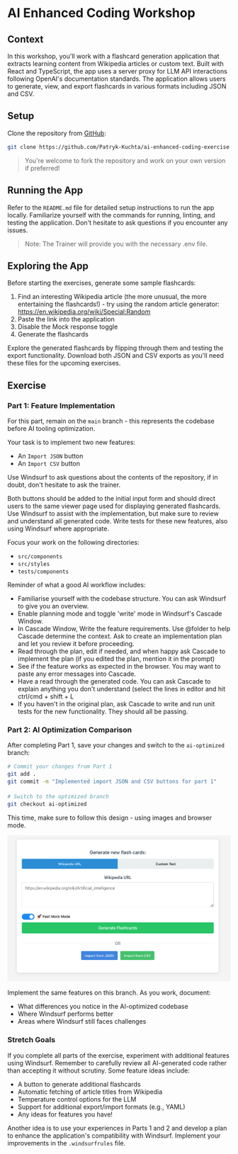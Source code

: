 # AI Enhanced Coding Workshop

## Context

In this workshop, you'll work with a flashcard generation application that extracts learning content from Wikipedia articles or custom text. Built with React and TypeScript, the app uses a server proxy for LLM API interactions following OpenAI's documentation standards. The application allows users to generate, view, and export flashcards in various formats including JSON and CSV.

## Setup

Clone the repository from [GitHub](https://github.com/Patryk-Kuchta/ai-enhanced-coding-exercise):

```bash
git clone https://github.com/Patryk-Kuchta/ai-enhanced-coding-exercise.git
```

> You're welcome to fork the repository and work on your own version if preferred!

## Running the App

Refer to the `README.md` file for detailed setup instructions to run the app locally. Familiarize yourself with the commands for running, linting, and testing the application. Don't hesitate to ask questions if you encounter any issues.

> Note: The Trainer will provide you with the necessary .env file.

## Exploring the App

Before starting the exercises, generate some sample flashcards:

1. Find an interesting Wikipedia article (the more unusual, the more entertaining the flashcards!) - try using the random article generator: https://en.wikipedia.org/wiki/Special:Random
2. Paste the link into the application
3. Disable the Mock response toggle
4. Generate the flashcards

Explore the generated flashcards by flipping through them and testing the export functionality. Download both JSON and CSV exports as you'll need these files for the upcoming exercises.

## Exercise

### Part 1: Feature Implementation

For this part, remain on the `main` branch - this represents the codebase before AI tooling optimization.

Your task is to implement two new features:
- An `Import JSON` button
- An `Import CSV` button

Use Windsurf to ask questions about the contents of the repository, if in doubt, don't hesitate to ask the trainer.

Both buttons should be added to the initial input form and should direct users to the same viewer page used for displaying generated flashcards. Use Windsurf to assist with the implementation, but make sure to review and understand all generated code. Write tests for these new features, also using Windsurf where appropriate.

Focus your work on the following directories:
- `src/components`
- `src/styles`
- `tests/components`

Reminder of what a good AI workflow includes:
- Familiarise yourself with the codebase structure. You can ask Windsurf to give you an overview.
- Enable planning mode and toggle 'write' mode in Windsurf's Cascade Window.
- In Cascade Window, Write the feature requirements. Use @folder to help Cascade determine the context. Ask to create an implementation plan and let you review it before proceeding.
- Read through the plan, edit if needed, and when happy ask Cascade to implement the plan (if you edited the plan, mention it in the prompt)
- See if the feature works as expected in the browser. You may want to paste any error messages into Cascade.
- Have a read through the generated code. You can ask Cascade to explain anything you don't understand (select the lines in editor and hit ctrl/cmd + shift + L
- If you haven't in the original plan, ask Cascade to write and run unit tests for the new functionality. They should all be passing.

### Part 2: AI Optimization Comparison

After completing Part 1, save your changes and switch to the `ai-optimized` branch:

```bash
# Commit your changes from Part 1
git add .
git commit -m "Implemented import JSON and CSV buttons for part 1"

# Switch to the optimized branch
git checkout ai-optimized
```

This time, make sure to follow this design - using images and browser mode.

![designRequest.png](assets/designRequest.png)

Implement the same features on this branch. As you work, document:
- What differences you notice in the AI-optimized codebase
- Where Windsurf performs better
- Areas where Windsurf still faces challenges

### Stretch Goals

If you complete all parts of the exercise, experiment with additional features using Windsurf. Remember to carefully review all AI-generated code rather than accepting it without scrutiny. Some feature ideas include:

- A button to generate additional flashcards
- Automatic fetching of article titles from Wikipedia
- Temperature control options for the LLM
- Support for additional export/import formats (e.g., YAML)
- Any ideas for features you have!

Another idea is to use your experiences in Parts 1 and 2 and develop a plan to enhance the application's compatibility with Windsurf. Implement your improvements in the `.windsurfrules` file.
